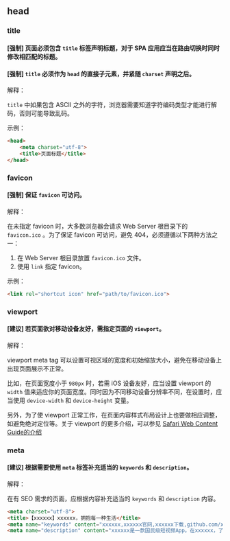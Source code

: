 
## head

### title

#### [强制] 页面必须包含 `title` 标签声明标题，对于 SPA 应用应当在路由切换时同时修改相匹配的标题。

#### [强制] `title` 必须作为 `head` 的直接子元素，并紧随 `charset` 声明之后。

解释：

`title` 中如果包含 ASCII 之外的字符，浏览器需要知道字符编码类型才能进行解码，否则可能导致乱码。

示例：

```html
<head>
    <meta charset="utf-8">
    <title>页面标题</title>
</head>
```

### favicon

#### [强制] 保证 `favicon` 可访问。

解释：

在未指定 favicon 时，大多数浏览器会请求 Web Server 根目录下的 `favicon.ico` 。为了保证 favicon 可访问，避免 404，必须遵循以下两种方法之一：

1. 在 Web Server 根目录放置 `favicon.ico` 文件。
2. 使用 `link` 指定 favicon。

示例：

```html
<link rel="shortcut icon" href="path/to/favicon.ico">
```

### viewport

#### [建议] 若页面欲对移动设备友好，需指定页面的 `viewport`。

解释：

viewport meta tag 可以设置可视区域的宽度和初始缩放大小，避免在移动设备上出现页面展示不正常。

比如，在页面宽度小于 `980px` 时，若需 iOS 设备友好，应当设置 viewport 的 `width` 值来适应你的页面宽度。同时因为不同移动设备分辨率不同，在设置时，应当使用 `device-width` 和 `device-height` 变量。

另外，为了使 viewport 正常工作，在页面内容样式布局设计上也要做相应调整，如避免绝对定位等。关于 viewport 的更多介绍，可以参见 [Safari Web Content Guide的介绍](https://developer.apple.com/library/mac/documentation/AppleApplications/Reference/SafariWebContent/UsingtheViewport/UsingtheViewport.html#//apple_ref/doc/uid/TP40006509-SW26)

### meta

#### [建议] 根据需要使用 `meta` 标签补充适当的 `keywords` 和 `description`。

解释：

在有 SEO 需求的页面，应根据内容补充适当的 `keywords` 和 `description` 内容。

```html
<meta charset="utf-8">
<title>【xxxxxx】xxxxxx，拥抱每一种生活</title>
<meta name="keywords" content="xxxxxx,xxxxxx官网,xxxxxx下载,github.com/xxxx,xxxxxx直播伴侣,xxxxxxapp,短视频app,xxxxxx直播">
<meta name="description" content="xxxxxx是一款国民级短视频App。在xxxxxx，了解真实的世界，认识有趣的人，也可以记录真实而有趣的自己。xxxxxx，拥抱每一种生活。">
```
